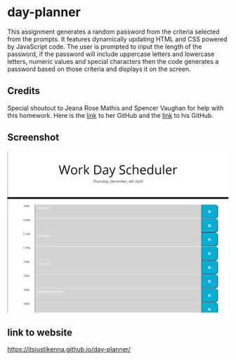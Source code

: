 # day-planner

This assignment generates a random password from the criteria selected from the prompts. It features dynamically updating HTML and CSS powered by JavaScript code. The user is prompted to input the length of the password, if the password will include uppercase letters and lowercase letters, numeric values and special characters then the code generates a password based on those criteria and displays it on the screen.

## Credits

Special shoutout to Jeana Rose Mathis and Spencer Vaughan for help with this homework. Here is the [link](https://github.com/jeanarose) to her GitHub and the [link](https://github.com/spencerv86) to his GitHub.

## Screenshot

![screenshot.PNG](screenshot.PNG)

## link to website

https://itsjustikenna.github.io/day-planner/

